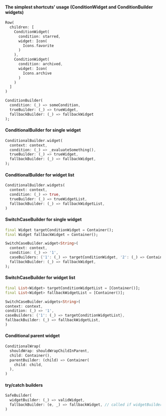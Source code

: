 #### The simplest shortcuts' usage (ConditionWidget and ConditionBuilder widgets)
```dart
Row(
  children: [
    ConditionWidget(
      condition: starred,
      widget: Icon(
        Icons.favorite
      )
    ),
    ConditionWidget(
      condition: archived,
      widget: Icon(
        Icons.archive
      )
    )  
  ]
)
```
```dart
ConditionBuilder(
  condition: (_) => someCondition,
  trueBuilder: (_) => trueWidget,
  fallbackBuilder: (_) => fallbackWidget
);
```
#### ConditionalBuilder for single widget
```dart
ConditionalBuilder.widget(
  context: context,
  condition: (_) => _evaluateSomething(),
  trueBuilder: (_) => trueWidget,
  fallbackBuilder: (_) => fallbackWidget,
);
```
#### ConditionalBuilder for widget list
```dart
ConditionalBuilder.widgets(
  context: context,
  condition: (_) => true,
  trueBuilder: (_) => trueWidgetList,
  fallbackBuilder: (_) => fallbackWidgetList,
)
```
#### SwitchCaseBuilder for single widget
```dart
final Widget targetConditionWidget = Container();
final Widget fallbackWidget = Container();

SwitchCaseBuilder.widget<String>(
  context: context,
  condition: (_) => '1',
  caseBuilders: {'1': (_) => targetConditionWidget, '2': (_) => Container()},
  fallbackBuilder: (_) => fallbackWidget,
);  
```
#### SwitchCaseBuilder for widget list
```dart
final List<Widget> targetConditionWidgetList = [Container()];
final List<Widget> fallbackWidgetList = [Container()];

SwitchCaseBuilder.widgets<String>(
context: context,
condition: (_) => '1',
caseBuilders: {'1': (_) => targetConditionWidgetList},
fallbackBuilder: (_) => fallbackWidgetList,
)  
```
#### Conditional parent widget
```dart
ConditionalWrap(
  shouldWrap: shouldWrapChildInParent,
  child: Container(),
  parentBuilder: (child) => Container(
    child: child,
  ),
)
```
#### try/catch builders
```dart
SafeBuilder(
  widgetBuilder: (_) => validWidget,
  fallbackBuilder: (e, _) => fallbackWidget, // called if widgetBuilder fails with error
)
```